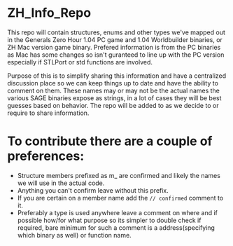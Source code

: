 # ZH_Info_Repo

This repo will contain structures, enums and other types we've mapped out in the Generals Zero Hour 1.04 PC game and 1.04 Worldbuilder binaries, or ZH Mac version game binary.
Prefered information is from the PC binaries as Mac has some changes so isn't guranteed to line up with the PC version especially if STLPort or std functions are involved.

Purpose of this is to simplify sharing this information and have a centralized discussion place so we can keep things up to date and have the ability to comment on them. 
These names may or may not be the actual names the various SAGE binaries expose as strings, in a lot of cases they will be best guesses based on behavior. The repo will be added to as we decide to or require to share information.  

# To contribute there are a couple of preferences:

* Structure members prefixed as m_ are confirmed and likely the names we will use in the actual code.  
* Anything you can't confirm leave without this prefix.
* If you are certain on a member name add the `// confirmed` comment to it. 
* Preferably a type is used anywhere leave a comment on where and if possible how/for what purpose so its simpler to double check if required, bare minimum for such a comment is a address(specifying which binary as well) or function name.
